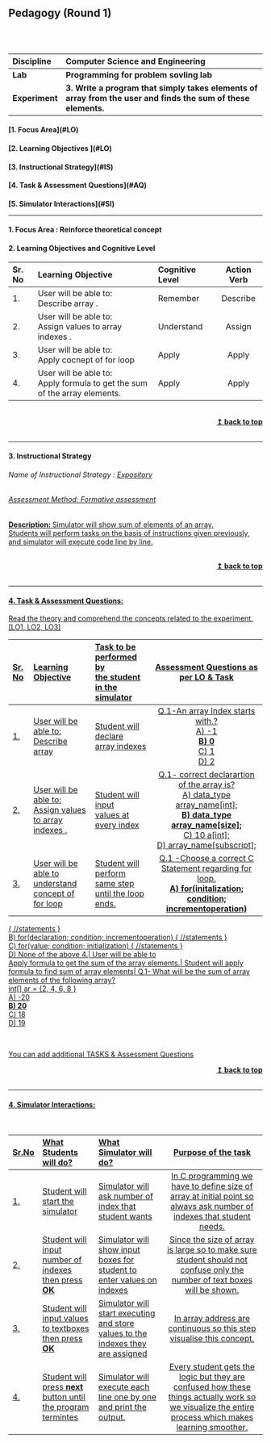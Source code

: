 ## Pedagogy (Round 1)
<p align="center">

<br>
<br>
</p>

<b>Discipline | <b>Computer Science and Engineering
:--|:--|
<b> Lab | <b> Programming for problem sovling lab
<b> Experiment|     <b> 3.  Write a program that simply takes elements of array from the user and finds the sum of these elements.


<h4> [1. Focus Area](#LO)
<h4> [2. Learning Objectives ](#LO)
<h4> [3. Instructional Strategy](#IS)
<h4> [4. Task & Assessment Questions](#AQ)
<h4> [5. Simulator Interactions](#SI)
<hr>

<a name="LO"></a>
#### 1. Focus Area :  Reinforce theoretical concept

#### 2. Learning Objectives and Cognitive Level


Sr. No |	Learning Objective	| Cognitive Level | Action Verb
:--|:--|:--|:-:
1.| User will be able to: <br>Describe array . | Remember | Describe
2.| User will be able to: <br>Assign values to array indexes . | Understand | Assign
3.| User will be able to: <br>Apply cocnept of for loop | Apply | Apply
4.| User will be able to: <br>Apply formula to get the sum of the array elements. | Apply | Apply


<br/>
<div align="right">
    <b><a href="#top">↥ back to top</a></b>
</div>
<br/>
<hr>

<a name="IS"></a>
#### 3. Instructional Strategy
###### Name of Instructional Strategy  :    <u> Expository
###### Assessment Method: Formative assessment 

<u> <b>Description: </b> Simulator will show sum of elements of an array. </u>
<br>
 Students will perform tasks on the basis of instructions given previously, and simulator will execute code line by line.

<br/>
<div align="right">
    <b><a href="#top">↥ back to top</a></b>
</div>
<br/>
<hr>

<a name="AQ"></a>
#### 4. Task & Assessment Questions:

Read the theory and comprehend the concepts related to the experiment. [LO1, LO2, LO3]
<br>

Sr. No |	Learning Objective	| Task to be performed by <br> the student in the simulator | Assessment Questions as per LO & Task
:--|:--|:--|:-:
1.| User will be able to: <br>Describe array | Student will declare <br>array indexes  | Q.1-An array Index starts with.?<br> A) -1 <br><b>B) 0 </b><br> C) 1 <br> D) 2
2.| User will be able to: <br>Assign values to array indexes . |Student will input <br> values at every index | Q.1- correct declarartion of the array is?<br> A) data_type array_name[int];<br><b>B) data_type array_name[size]; </b><br> C) 10 a[int]; <br> D) array_name[subscript];
3.| User will be able to <br> understand concept of for loop | Student will perform<br>same step until the loop ends. | Q.1 -Choose a correct C Statement regarding for loop.<br> <b>A) for(initalization; condition; incrementoperation)
{
    //statements
}<br></b>B) for(declaration; condition; incrementoperation)
{
    //statements
}<br> C) for(value; condition; initialization)
{
    //statements
 }<br>D) None of the above
4.| User will be able to <br>Apply formula to get the sum of the array elements.| Student will apply<br> formula to find sum of array elements| Q.1- What will be the sum of array elements of the following array? <br>int[] ar = {2, 4, 6, 8 } <br> A) -20 <br><b>B) 20 </b><br> C) 18 <br> D) 19

 <br>

 <u> You can add additional TASKS & Assessment Questions <u>
<br/>
<div align="right">
    <b><a href="#top">↥ back to top</a></b>
</div>
<br/>
<hr>

<a name="SI"></a>

#### 4. Simulator Interactions:
<br>

Sr.No | What Students will do? |	What Simulator will do?	| Purpose of the task
:--|:--|:--|:--:
1.| Student will start the simulator  | Simulator will ask number of index that student wants  |In C programming we have to define size of array at initial point so always ask number of indexes that student needs.
2.| Student will input number of indexes<br>then press <b>OK</b> | Simulator will show input boxes for student to enter values on indexes  | Since the size of array is large so to make sure student should not confuse only the number of text boxes will be shown.
3.| Student will input values to textboxes<br> then press <b>OK</b> | Simulator will start executing and store values to the indexes they are assigned  |In array address are continuous so this step visualise this concept.
4.| Student will <br> press <b>next</b> button until the program termintes | Simulator will execute each line one by one and print the output.  |Every student gets the logic but they are confused how these things actually work so we visualize the entire process which makes learning smoother.
